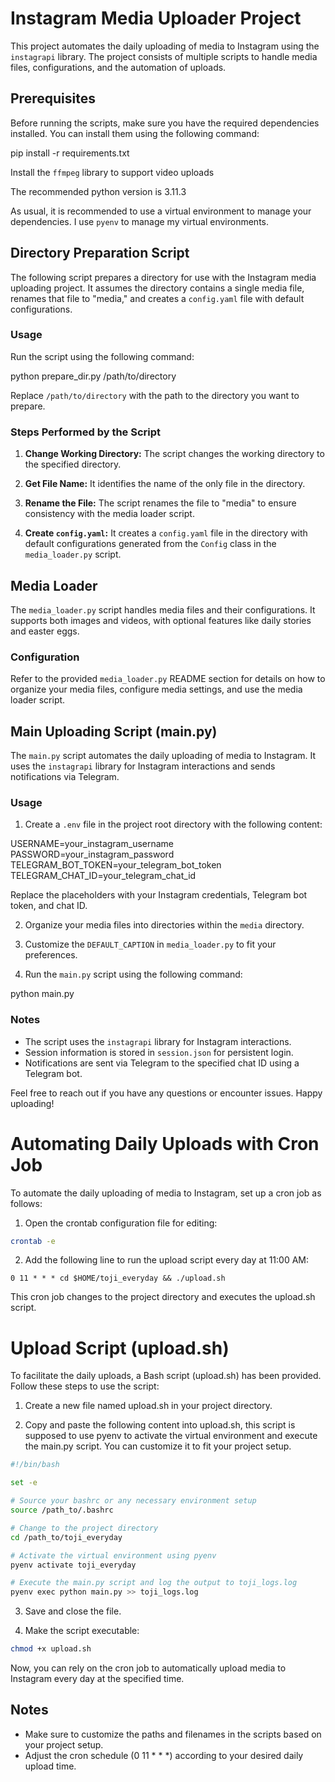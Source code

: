 # Instagram Media Uploader Project

This project automates the daily uploading of media to Instagram using the `instagrapi` library. The project consists of multiple scripts to handle media files, configurations, and the automation of uploads.

## Prerequisites

Before running the scripts, make sure you have the required dependencies installed. You can install them using the following command:

pip install -r requirements.txt

Install the `ffmpeg` library to support video uploads

The recommended python version is 3.11.3

As usual, it is recommended to use a virtual environment to manage your dependencies. I use `pyenv` to manage my virtual environments.

## Directory Preparation Script

The following script prepares a directory for use with the Instagram media uploading project. It assumes the directory contains a single media file, renames that file to "media," and creates a `config.yaml` file with default configurations.

### Usage

Run the script using the following command:

python prepare_dir.py /path/to/directory

Replace `/path/to/directory` with the path to the directory you want to prepare.

### Steps Performed by the Script

1. **Change Working Directory:** The script changes the working directory to the specified directory.

2. **Get File Name:** It identifies the name of the only file in the directory.

3. **Rename the File:** The script renames the file to "media" to ensure consistency with the media loader script.

4. **Create `config.yaml`:** It creates a `config.yaml` file in the directory with default configurations generated from the `Config` class in the `media_loader.py` script.

## Media Loader

The `media_loader.py` script handles media files and their configurations. It supports both images and videos, with optional features like daily stories and easter eggs.

### Configuration

Refer to the provided `media_loader.py` README section for details on how to organize your media files, configure media settings, and use the media loader script.

## Main Uploading Script (main.py)

The `main.py` script automates the daily uploading of media to Instagram. It uses the `instagrapi` library for Instagram interactions and sends notifications via Telegram.

### Usage

1. Create a `.env` file in the project root directory with the following content:

USERNAME=your_instagram_username
PASSWORD=your_instagram_password
TELEGRAM_BOT_TOKEN=your_telegram_bot_token
TELEGRAM_CHAT_ID=your_telegram_chat_id

Replace the placeholders with your Instagram credentials, Telegram bot token, and chat ID.

2. Organize your media files into directories within the `media` directory.

3. Customize the `DEFAULT_CAPTION` in `media_loader.py` to fit your preferences.

4. Run the `main.py` script using the following command:

python main.py

### Notes

- The script uses the `instagrapi` library for Instagram interactions.
- Session information is stored in `session.json` for persistent login.
- Notifications are sent via Telegram to the specified chat ID using a Telegram bot.



Feel free to reach out if you have any questions or encounter issues. Happy uploading!

# Automating Daily Uploads with Cron Job

To automate the daily uploading of media to Instagram, set up a cron job as follows:

1. Open the crontab configuration file for editing:
```bash
crontab -e
```
2. Add the following line to run the upload script every day at 11:00 AM:
```cron
0 11 * * * cd $HOME/toji_everyday && ./upload.sh
```
This cron job changes to the project directory and executes the upload.sh script.
# Upload Script (upload.sh)
To facilitate the daily uploads, a Bash script (upload.sh) has been provided. Follow these steps to use the script:

1. Create a new file named upload.sh in your project directory.

2. Copy and paste the following content into upload.sh, this script is supposed to use pyenv to activate the virtual environment and execute the main.py script. You can customize it to fit your project setup.
```bash
#!/bin/bash

set -e

# Source your bashrc or any necessary environment setup
source /path_to/.bashrc

# Change to the project directory
cd /path_to/toji_everyday

# Activate the virtual environment using pyenv
pyenv activate toji_everyday

# Execute the main.py script and log the output to toji_logs.log
pyenv exec python main.py >> toji_logs.log
```

3. Save and close the file.

4. Make the script executable:
```bash
chmod +x upload.sh
```

Now, you can rely on the cron job to automatically upload media to Instagram every day at the specified time.

## Notes
- Make sure to customize the paths and filenames in the scripts based on your project setup.
- Adjust the cron schedule (0 11 * * *) according to your desired daily upload time.